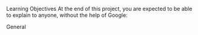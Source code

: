 Learning Objectives
At the end of this project, you are expected to be able to explain to anyone, without the help of Google:

General
